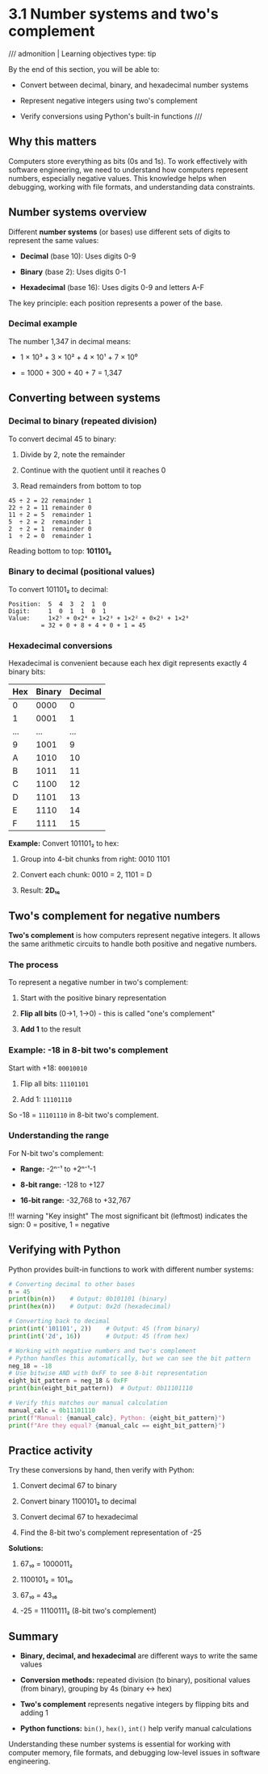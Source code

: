 # 3.1 Number systems and two's complement

/// admonition | Learning objectives
    type: tip

By the end of this section, you will be able to:

- Convert between decimal, binary, and hexadecimal number systems

- Represent negative integers using two's complement

- Verify conversions using Python's built-in functions
///

## Why this matters

Computers store everything as bits (0s and 1s). To work effectively with software engineering, we need to understand how computers represent numbers, especially negative values. This knowledge helps when debugging, working with file formats, and understanding data constraints.

## Number systems overview

Different **number systems** (or bases) use different sets of digits to represent the same values:

- **Decimal** (base 10): Uses digits 0-9

- **Binary** (base 2): Uses digits 0-1  

- **Hexadecimal** (base 16): Uses digits 0-9 and letters A-F

The key principle: each position represents a power of the base.

### Decimal example

The number 1,347 in decimal means:

- 1 × 10³ + 3 × 10² + 4 × 10¹ + 7 × 10⁰

- = 1000 + 300 + 40 + 7 = 1,347

## Converting between systems

### Decimal to binary (repeated division)

To convert decimal 45 to binary:

1. Divide by 2, note the remainder

2. Continue with the quotient until it reaches 0

3. Read remainders from bottom to top

```
45 ÷ 2 = 22 remainder 1
22 ÷ 2 = 11 remainder 0  
11 ÷ 2 = 5  remainder 1
5  ÷ 2 = 2  remainder 1
2  ÷ 2 = 1  remainder 0
1  ÷ 2 = 0  remainder 1

```

Reading bottom to top: **101101₂**

### Binary to decimal (positional values)

To convert 101101₂ to decimal:

```
Position:  5  4  3  2  1  0
Digit:     1  0  1  1  0  1
Value:     1×2⁵ + 0×2⁴ + 1×2³ + 1×2² + 0×2¹ + 1×2⁰
         = 32 + 0 + 8 + 4 + 0 + 1 = 45

```

### Hexadecimal conversions

Hexadecimal is convenient because each hex digit represents exactly 4 binary bits:

| Hex | Binary | Decimal |
|-----|--------|---------|
| 0   | 0000   | 0       |
| 1   | 0001   | 1       |
| ...  | ...    | ...     |
| 9   | 1001   | 9       |
| A   | 1010   | 10      |
| B   | 1011   | 11      |
| C   | 1100   | 12      |
| D   | 1101   | 13      |
| E   | 1110   | 14      |
| F   | 1111   | 15      |

**Example:** Convert 101101₂ to hex:

1. Group into 4-bit chunks from right: 0010 1101

2. Convert each chunk: 0010 = 2, 1101 = D

3. Result: **2D₁₆**

## Two's complement for negative numbers

**Two's complement** is how computers represent negative integers. It allows the same arithmetic circuits to handle both positive and negative numbers.

### The process

To represent a negative number in two's complement:

1. Start with the positive binary representation

2. **Flip all bits** (0→1, 1→0) - this is called "one's complement"

3. **Add 1** to the result

### Example: -18 in 8-bit two's complement

Start with +18: `00010010`

1. Flip all bits: `11101101`

2. Add 1: `11101110`

So -18 = `11101110` in 8-bit two's complement.

### Understanding the range

For N-bit two's complement:

- **Range:** -2ⁿ⁻¹ to +2ⁿ⁻¹-1

- **8-bit range:** -128 to +127

- **16-bit range:** -32,768 to +32,767

!!! warning "Key insight"
    The most significant bit (leftmost) indicates the sign: 0 = positive, 1 = negative

## Verifying with Python

Python provides built-in functions to work with different number systems:

```python
# Converting decimal to other bases
n = 45
print(bin(n))    # Output: 0b101101 (binary)
print(hex(n))    # Output: 0x2d (hexadecimal)

# Converting back to decimal
print(int('101101', 2))    # Output: 45 (from binary)
print(int('2d', 16))       # Output: 45 (from hex)

# Working with negative numbers and two's complement
# Python handles this automatically, but we can see the bit pattern
neg_18 = -18
# Use bitwise AND with 0xFF to see 8-bit representation
eight_bit_pattern = neg_18 & 0xFF
print(bin(eight_bit_pattern))  # Output: 0b11101110

# Verify this matches our manual calculation
manual_calc = 0b11101110
print(f"Manual: {manual_calc}, Python: {eight_bit_pattern}")
print(f"Are they equal? {manual_calc == eight_bit_pattern}")

```

## Practice activity

Try these conversions by hand, then verify with Python:

1. Convert decimal 67 to binary

2. Convert binary 1100101₂ to decimal  

3. Convert decimal 67 to hexadecimal

4. Find the 8-bit two's complement representation of -25

**Solutions:**

1. 67₁₀ = 1000011₂

2. 1100101₂ = 101₁₀

3. 67₁₀ = 43₁₆

4. -25 = 11100111₂ (8-bit two's complement)

## Summary

- **Binary, decimal, and hexadecimal** are different ways to write the same values

- **Conversion methods:** repeated division (to binary), positional values (from binary), grouping by 4s (binary ↔ hex)

- **Two's complement** represents negative integers by flipping bits and adding 1

- **Python functions:** `bin()`, `hex()`, `int()` help verify manual calculations

Understanding these number systems is essential for working with computer memory, file formats, and debugging low-level issues in software engineering.
